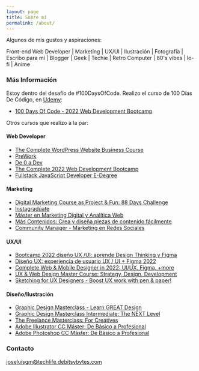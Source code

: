 ```yaml
---
layout: page
title: Sobre mí
permalink: /about/
---
```

Algunos de mis gustos y aspiraciones:

Front-end Web Developer \| Marketing \| UX/UI \| Ilustración \| Fotografía \| Escribo para mí \| Blogger \| Geek \| Techie \| Retro Computer \| 80's vibes \| lo-fi \| Anime

### Más Información

Estoy dentro del desafío de #100DaysOfCode. Realizo el curso de 100 Días De Código, en [Udemy](https://www.udemy.com/):
- [100 Days Of Code - 2022 Web Development Bootcamp](https://www.udemy.com/course/100-days-of-code-web-development-bootcamp/)

Otros cursos que realizo a la par:

#### Web Developer
- [The Complete WordPress Website Business Course](https://www.udemy.com/course/the-complete-wordpress-website-business-course/)
- [PreWork](https://lms.sabio.la/)
- [De 0 a Dev](https://open-bootcamp.com/)
- [The Complete 2022 Web Development Bootcamp](https://www.udemy.com/course/the-complete-web-development-bootcamp/)
- [Fullstack JavaScript Developer E-Degree ](https://www.eduonix.com)

#### Marketing
- [Digital Marketing Course as Project & Fun: 88 Days Challenge](https://www.udemy.com/course/digital-marketing-course-2022/)
- [Instagradúate](https://www.aprendeinteligente.com/)
- [Máster en Marketing Digital y Analítica Web](https://neetwork.com/)
- [Más Contenidos: Crea y diseña piezas de contenido fácilmente](https://conviertemas.com/)
- [Community Manager - Marketing en Redes Sociales](https://www.g-talent.net/)

#### UX/UI
- [Bootcamp 2022 diseño UX /UI: aprende Design Thinking y Figma](https://www.udemy.com/course/bootcamp-diseno-ux-ui-aprende-design-thinking-y-figma/)
- [Diseño UX: experiencia de usuario UX / UI + Figma 2022](https://www.udemy.com/course/ux-design-disenador-ux-de-cero-a-profesional-2021/)
- [Complete Web & Mobile Designer in 2022: UI/UX, Figma, +more](https://www.udemy.com/course/complete-web-designer-mobile-designer-zero-to-mastery/)
- [UX & Web Design Master Course: Strategy, Design, Development](https://www.udemy.com/course/ux-web-design-master-course-strategy-design-development/)
- [Sketching for UX Designers - Boost UX work with pen & paper!](https://www.udemy.com/course/sketching-for-ux-designers/)

#### Diseño/Ilustración
- [Graphic Design Masterclass - Learn GREAT Design](https://www.udemy.com/course/graphic-design-masterclass-everything-you-need-to-know/)
- [Graphic Design Masterclass Intermediate: The NEXT Level](https://www.udemy.com/course/graphic-design-masterclass-the-next-level/)
- [The Freelance Masterclass: For Creatives](https://www.udemy.com/course/the-freelance-masterclass-for-creatives/)
- [Adobe Illustrator CC Máster: De Básico a Profesional](https://www.udemy.com/course/adobe-illustrator-cc-master/)
- [Adobe Photoshop CC Máster: De Básico a Profesional](https://www.udemy.com/course/adobe-photoshop-cc-pro/)


### Contacto

[joseluisgm@techlife.debitsybytes.com](mailto:joseluisgm@techlife.debitsybytes.com)